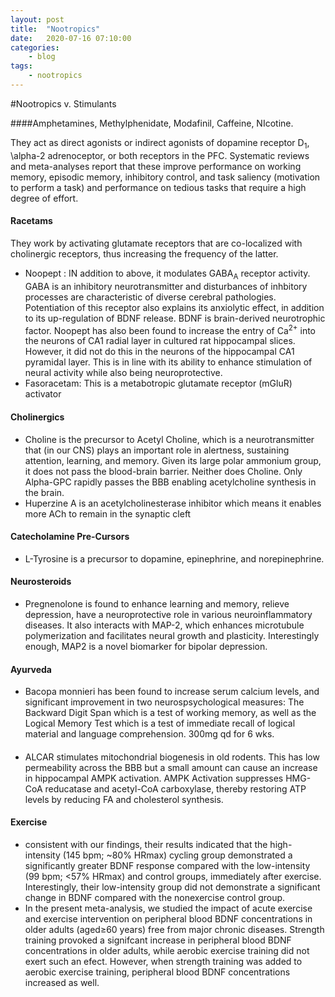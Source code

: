 ```yaml
---
layout: post
title:	"Nootropics"
date:	2020-07-16 07:10:00
categories:
    - blog
tags:
    - nootropics
---
```


#Nootropics v. Stimulants

####Amphetamines, Methylphenidate, Modafinil, Caffeine, NIcotine. 

They act as direct agonists or indirect agonists of dopamine receptor D<sub>1</sub>, \alpha-2 adrenoceptor, or both receptors in the PFC. Systematic reviews and meta-analyses report that these improve performance on working memory, episodic memory, inhibitory control, and task saliency (motivation to perform a task) and performance on tedious tasks that require a high degree of effort.

#### Racetams

They work by activating glutamate receptors that are co-localized with cholinergic receptors, thus increasing the frequency of the latter. 

- Noopept : IN addition to above, it modulates GABA<sub>A</sub> receptor activity. GABA is an inhibitory neurotransmitter and disturbances of inhbitory processes are characteristic of diverse cerebral pathologies. Potentiation of this receptor also explains its anxiolytic effect, in addition to its up-regulation of BDNF release. BDNF is brain-derived neurotrophic factor. Noopept has also been found to increase the entry of Ca<sup>2+</sup> into the neurons of CA1 radial layer in cultured rat hippocampal slices. However, it did not do this in the neurons of the hippocampal CA1 pyramidal layer. This is in line with its ability to enhance stimulation of neural activity while also being neuroprotective.
- Fasoracetam: This is a metabotropic glutamate receptor (mGluR) activator


#### Cholinergics

- Choline is the precursor to Acetyl Choline, which is a neurotransmitter that (in our CNS) plays an important role in alertness, sustaining attention, learning, and memory. Given its large polar ammonium group, it does not pass the blood-brain barrier. Neither does Choline. Only Alpha-GPC rapidly passes the BBB enabling acetylcholine synthesis in the brain. 
- Huperzine A is an acetylcholinesterase inhibitor which means it enables more ACh to remain in the synaptic cleft

#### Catecholamine Pre-Cursors

- L-Tyrosine is a precursor to dopamine, epinephrine, and norepinephrine. 

#### Neurosteroids

- Pregnenolone is found to enhance learning and memory, relieve depression, have a neuroprotective role in various neuroinflammatory diseases. It also interacts with MAP-2, which enhances microtubule polymerization and facilitates neural growth and plasticity. Interestingly enough, MAP2 is a novel biomarker for bipolar depression. 

#### Ayurveda

- Bacopa monnieri has been found to increase serum calcium levels, and significant improvement in two neurospsychological measures: The Backward Digit Span which is a test of working memory, as well as the Logical Memory Test which is a test of immediate recall of logical material and language comprehension. 300mg qd for 6 wks. 

#### 

- ALCAR stimulates mitochondrial biogenesis in old rodents. This has low permeability across the BBB but a small amount can cause an increase in hippocampal AMPK activation. AMPK Activation suppresses HMG-CoA reducatase and acetyl-CoA carboxylase, thereby restoring ATP levels by reducing FA and cholesterol synthesis. 

#### Exercise

- consistent with our findings, their results indicated that the high-intensity (145 bpm; ~80% HRmax) cycling group demonstrated a significantly greater BDNF response compared with the low-intensity (99 bpm; <57% HRmax) and control groups, immediately after exercise. Interestingly, their low-intensity group did not demonstrate a significant change in BDNF compared with the nonexercise control group. 
- In the present meta-analysis, we studied the impact of acute exercise and exercise intervention on peripheral blood BDNF concentrations in older adults (aged≥60 years) free
from major chronic diseases. Strength training provoked a signifcant increase in peripheral blood BDNF concentrations in older adults, while aerobic exercise training did not exert such an efect. However, when strength training was added to aerobic exercise training, peripheral blood BDNF concentrations increased as well.

